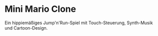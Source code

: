 # Mini Mario Clone

Ein hippiemäßiges Jump'n'Run-Spiel mit Touch-Steuerung, Synth-Musik und Cartoon-Design.